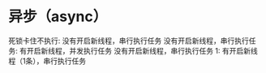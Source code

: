 # 异步（async）

死锁卡住不执行: 没有开启新线程，串行执行任务
没有开启新线程，串行执行任务: 有开启新线程，并发执行任务
没有开启新线程，串行执行任务 1: 有开启新线程（1条），串行执行任务